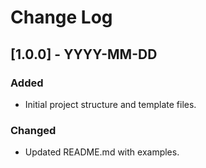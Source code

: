 # Change Log

## [1.0.0] - YYYY-MM-DD
### Added
- Initial project structure and template files.

### Changed
- Updated README.md with examples.
